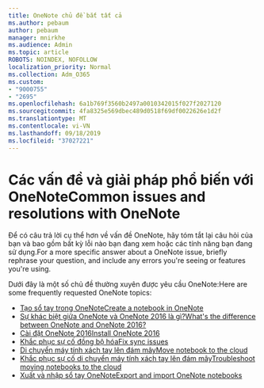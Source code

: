 ```yaml
---
title: OneNote chủ đề bắt tất cả
ms.author: pebaum
author: pebaum
manager: mnirkhe
ms.audience: Admin
ms.topic: article
ROBOTS: NOINDEX, NOFOLLOW
localization_priority: Normal
ms.collection: Adm_O365
ms.custom:
- "9000755"
- "2695"
ms.openlocfilehash: 6a1b769f3560b2497a0010342015f027f2027120
ms.sourcegitcommit: 4fa8325e569dbec489d0518f69df0022626e1d2f
ms.translationtype: MT
ms.contentlocale: vi-VN
ms.lasthandoff: 09/18/2019
ms.locfileid: "37027221"
---
```

# <a name="common-issues-and-resolutions-with-onenote"></a><span data-ttu-id="c9695-102">Các vấn đề và giải pháp phổ biến với OneNote</span><span class="sxs-lookup"><span data-stu-id="c9695-102">Common issues and resolutions with OneNote</span></span>

<span data-ttu-id="c9695-103">Để có câu trả lời cụ thể hơn về vấn đề OneNote, hãy tóm tắt lại câu hỏi của bạn và bao gồm bất kỳ lỗi nào bạn đang xem hoặc các tính năng bạn đang sử dụng.</span><span class="sxs-lookup"><span data-stu-id="c9695-103">For a more specific answer about a OneNote issue, briefly rephrase your question, and include any errors you're seeing or features you're using.</span></span>

<span data-ttu-id="c9695-104">Dưới đây là một số chủ đề thường xuyên được yêu cầu OneNote:</span><span class="sxs-lookup"><span data-stu-id="c9695-104">Here are some frequently requested OneNote topics:</span></span>

- [<span data-ttu-id="c9695-105">Tạo sổ tay trong OneNote</span><span class="sxs-lookup"><span data-stu-id="c9695-105">Create a notebook in OneNote</span></span>](https://support.office.com/article/create-a-notebook-in-onenote-6be33cf9-f7c3-4421-9d74-469a259952d3)
- [<span data-ttu-id="c9695-106">Sự khác biệt giữa OneNote và OneNote 2016 là gì?</span><span class="sxs-lookup"><span data-stu-id="c9695-106">What's the difference between OneNote and OneNote 2016?</span></span>](https://support.office.com/article/a624e692-b78b-4c09-b07f-46181958118f)
- [<span data-ttu-id="c9695-107">Cài đặt OneNote 2016</span><span class="sxs-lookup"><span data-stu-id="c9695-107">Install OneNote 2016</span></span>](https://support.office.com/article/c08068d8-b517-4464-9ff2-132cb9c45c08)
- [<span data-ttu-id="c9695-108">Khắc phục sự cố đồng bộ hóa</span><span class="sxs-lookup"><span data-stu-id="c9695-108">Fix sync issues</span></span>](https://support.office.com/article/299495ef-66d1-448f-90c1-b785a6968d45)
- [<span data-ttu-id="c9695-109">Di chuyển máy tính xách tay lên đám mây</span><span class="sxs-lookup"><span data-stu-id="c9695-109">Move notebook to the cloud</span></span>](https://support.office.com/article/d5c28b91-7b9c-45be-8f0c-529bdbba019a)
- [<span data-ttu-id="c9695-110">Khắc phục sự cố di chuyển máy tính xách tay lên đám mây</span><span class="sxs-lookup"><span data-stu-id="c9695-110">Troubleshoot moving notebooks to the cloud</span></span>](https://support.office.com/article/70528107-11dc-4f3f-b695-b150059dfd78)
- [<span data-ttu-id="c9695-111">Xuất và nhập sổ tay OneNote</span><span class="sxs-lookup"><span data-stu-id="c9695-111">Export and import OneNote notebooks</span></span>](https://support.office.com/article/a4b60da5-8f33-464e-b1ba-b95ce540f309)